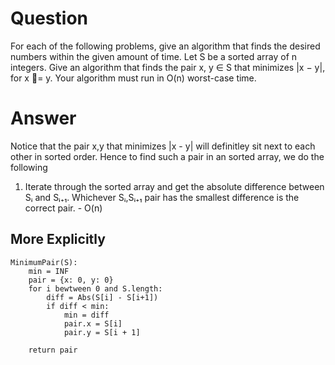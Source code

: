 # Question
For each of the following problems, give an algorithm that finds the desired numbers within the given amount of time. Let S be a sorted array of n integers. Give an algorithm that finds the pair x, y ∈ S that minimizes |x − y|, for x = y. Your algorithm must run in O(n) worst-case time.

# Answer
Notice that the pair x,y that minimizes |x - y| will definitley sit next to each other in sorted order. Hence to find such a pair in an sorted array, we do the following

1. Iterate through the sorted array and get the absolute difference between Sᵢ and Sᵢ₊₁. Whichever Sᵢ,Sᵢ₊₁ pair  has the smallest difference is the correct pair. - O(n)

## More Explicitly

```
MinimumPair(S):
    min = INF
    pair = {x: 0, y: 0}
    for i bewtween 0 and S.length:
        diff = Abs(S[i] - S[i+1])
        if diff < min:
            min = diff
            pair.x = S[i]
            pair.y = S[i + 1]

    return pair
```